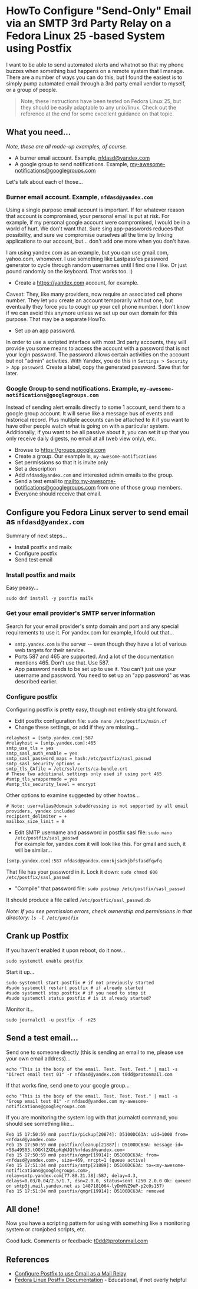 # HowTo Configure "Send-Only" Email via an SMTP 3rd Party Relay on a Fedora Linux 25 -based System using Postfix

I want to be able to send automated alerts and whatnot so that my phone buzzes when something bad happens on a remote
system that I manage. There are a number of ways you can do this, but I found the easiest is to simply pump automated email
through a 3rd party email vendor to myself, or a group of people.

> Note, these instructions have been tested on Fedora Linux 25, but they should be easily adaptable to any unix/linux. Check
out the reference at the end for some excellent guidance on that topic.

## What you need...

_Note, these are all made-up examples, of course._

* A burner email account. Example, nfdasd@yandex.com
* A google group to send notifications. Example, my-awesome-notifications@googlegroups.com

Let's talk about each of those...

### Burner email account. Example, `nfdasd@yandex.com`

Using a single purpose email account is important. If for whatever reason that account is compromised, your personal email
is put at risk. For example, if my personal google account were compromised, I would be in a world of hurt. We don't want
that. Sure sing app-passwords reduces that possibility, and sure we compromise ourselves all the time by linking
applications to our account, but... don't add one more when you don't have.

I am using yandex.com as an example, but you can use gmail.com, yahoo.com, whomever. I use something like Lastpass'es password generator to cycle through random usernames until I find one I like. Or just pound randomly on the keyboard. That works too. :)

* Create a <https://yandex.com> account, for example.

Caveat: They, like many providers, now require an associated cell phone number. They let you create an account temporarily
without one, but eventually they force you to cough up your cell phone number. I don't know if we can
avoid this anymore unless we set up our own domain for this purpose. That may be a separate HowTo.

* Set up an app password.

In order to use a scripted interface with most 3rd party accounts, they will provide you some means to access the account
with a password that is not your login password. The password allows certain activities on the account but not "admin"
activities. With Yandex, you do this in `Settings > Security > App password`. Create a label, copy the generated password.
Save that for later.

### Google Group to send notifications. Example, `my-awesome-notifications@googlegroups.com`

Instead of sending alert emails directly to some 1 account, send them to a google group account. It will serve like a
message bus of events and historical record. Plus multiple accounts can be attached to it if you want to have other people
watch what is going on with a particular system. Additionally, if you want to be all passive about it, you can set it up
that you only receive daily digests, no email at all (web view only), etc.

* Browse to <https://groups.google.com>
* Create a group. Our example is, `my-awesome-notifications`
* Set permissions so that it is invite only
* Set a description
* Add `nfdasd@yandex.com` and interested admin emails to the group.
* Send a test email to <mailto:my-awesome-notifications@googlegroups.com> from one of those group members.
* Everyone should receive that email.

## Configure you Fedora Linux server to send email as `nfdasd@yandex.com`

Summary of next steps...

* Install postfix and mailx
* Configure postfix
* Send test email

### Install postfix and mailx

Easy peasy...

```
sudo dnf install -y postfix mailx
```

### Get your email provider's SMTP server information

Search for your email provider's smtp domain and port and any special requirements to use it. For yandex.com for example,
I fould out that...

* `smtp.yandex.com` is the server -- even though they have a lot of various web targets for their service.
* Ports 587 and 465 are supported. And a lot of the documentation mentions 465. Don't use that. Use 587.
* App password needs to be set up to use it. You can't just use your username and password. You need to set up an "app
  password" as was described earlier.


### Configure postfix

Configuring postfix is pretty easy, though not entirely straight forward.

* Edit postfix configuration file: `sudo nano /etc/postfix/main.cf`
* Change these settings, or add if they are missing...

```
relayhost = [smtp.yandex.com]:587
#relayhost = [smtp.yandex.com]:465
smtp_use_tls = yes
smtp_sasl_auth_enable = yes
smtp_sasl_password_maps = hash:/etc/postfix/sasl_passwd
smtp_sasl_security_options =
smtp_tls_CAfile = /etc/ssl/certs/ca-bundle.crt
# These two additional settings only used if using port 465
#smtp_tls_wrappermode = yes
#smtp_tls_security_level = encrypt
```

Other options to examine suggested by other howtos...

```
# Note: user+alias@domain subaddressing is not supported by all email providers, yandex included
recipient_delimiter = +
mailbox_size_limit = 0
```

* Edit SMTP username and password in postfix sasl file: `sudo nano /etc/postfix/sasl_passwd`    
  For example for, yandex.com it will look like this. For gmail and such, it will be similar...

```
[smtp.yandex.com]:587 nfdasd@yandex.com:kjsadkjbfsfasdfqwfq
```

That file has your password in it. Lock it down: `sudo chmod 600 /etc/postfix/sasl_passwd`

* "Compile" that password file: `sudo postmap /etc/postfix/sasl_passwd`

It should produce a file called `/etc/postfix/sasl_passwd.db`

_Note: If you see permission errors, check ownership and permissions in that directory: `ls -l /etc/postfix`_

## Crank up Postfix

If you haven't enabled it upon reboot, do it now...

```
sudo systemctl enable postfix
```

Start it up...

```
sudo systemctl start postfix # if not previously started
#sudo systemctl restart postfix # if already started
#sudo systemctl stop postfix # if you need to stop it
#sudo systemctl status postfix # is it already started?
```

Monitor it...

```
sudo journalctl -u postfix -f -n25
```

## Send a test email...

Send one to someone directly (this is sending an email to me, please use your own email address)...

```
echo "This is the body of the email. Test. Test. Test." | mail -s "Direct email test 01" -r nfdasd@yandex.com t0dd@protonmail.com 
```

If that works fine, send one to your google group...

```
echo "This is the body of the email. Test. Test. Test." | mail -s "Group email test 01" -r nfdasd@yandex.com my-awesome-notifications@googlegroups.com
```

If you are monitoring the system log with that journalctl command, you should see something like...

```
Feb 15 17:50:59 mn0 postfix/pickup[20874]: D5100DC63A: uid=1000 from=<nfdasd@yandex.com>
Feb 15 17:50:59 mn0 postfix/cleanup[21887]: D5100DC63A: message-id=<58a49503.tOGKlZXDLpKqWJQt%nfdasd@yandex.com>
Feb 15 17:50:59 mn0 postfix/qmgr[19914]: D5100DC63A: from=<nfdasd@yandex.com>, size=469, nrcpt=1 (queue active)
Feb 15 17:51:04 mn0 postfix/smtp[21889]: D5100DC63A: to=<my-awesome-notifications@googlegroups.com>, relay=smtp.yandex.com[77.88.21.38]:587, delay=4.3, delays=0.03/0.04/2.5/1.7, dsn=2.0.0, status=sent (250 2.0.0 Ok: queued on smtp3j.mail.yandex.net as 1487181064-lyDmMVZ9eP-p2c0s157)
Feb 15 17:51:04 mn0 postfix/qmgr[19914]: D5100DC63A: removed
```

## All done!

Now you have a scripting pattern for using with something like a monitoring system or cronjobed scripts, etc.

Good luck. Comments or feedback: <t0dd@protonmail.com>


## References

* [Configure Postfix to use Gmail as a Mail Relay](https://www.howtoforge.com/tutorial/configure-postfix-to-use-gmail-as-a-mail-relay/)
* [Fedora Linux Postfix Documentation](https://docs.fedoraproject.org/en-US/Fedora/25/html/System_Administrators_Guide/s1-email-mta.html) - Educational, if not overly helpful


